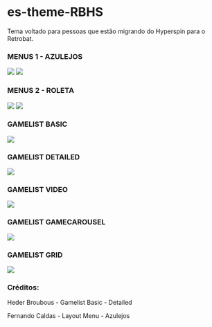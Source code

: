 # es-theme-RBHS

Tema voltado para pessoas que estão migrando do Hyperspin para o Retrobat.

### MENUS 1 - AZULEJOS

![](https://i.ibb.co/hLFscjR/Whats-App-Image-2022-07-03-at-17-42-18.jpg)
![](https://i.ibb.co/F7f7Y5w/Whats-App-Image-2022-07-17-at-19-48-56.jpg)

### MENUS 2 - ROLETA

![](https://i.ibb.co/rQcDnQB/Whats-App-Image-2022-07-17-at-19-52-56.jpg)
![](https://i.ibb.co/z8gcbTc/Whats-App-Image-2022-07-17-at-19-53-30.jpg)

### GAMELIST BASIC

![](https://i.ibb.co/WD3C630/Whats-App-Image-2022-07-17-at-19-57-30.jpg)

### GAMELIST DETAILED

![](https://i.ibb.co/sb4q5rB/Whats-App-Image-2022-09-05-at-22-28-01.jpg)


### GAMELIST VIDEO

![](https://i.ibb.co/Gtn8Gs7/Whats-App-Image-2022-07-17-at-19-58-03.jpg)

### GAMELIST GAMECAROUSEL

![](https://i.ibb.co/qncKVjm/Whats-App-Image-2022-07-17-at-20-00-23.jpg)

### GAMELIST GRID

![](https://i.ibb.co/r5w3s6g/Whats-App-Image-2022-07-17-at-20-10-08.jpg)

### Créditos:

Heder Broubous - Gamelist Basic - Detailed

Fernando Caldas - Layout Menu - Azulejos


